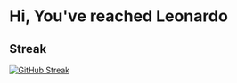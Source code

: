 # Hi, You've reached Leonardo

## Streak
[![GitHub Streak](https://streak-stats.demolab.com/?user=LeonardoRubuz&theme=dark)](https://git.io/streak-stats)
